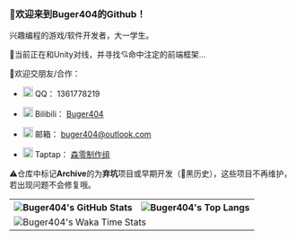 ### 🌈欢迎来到Buger404的Github！

兴趣编程的游戏/软件开发者，大一学生。

🧐当前正在和Unity对线，并寻找💘命中注定的前端框架...

💃欢迎交朋友/合作：

* <img src="https://im.qq.com/favicon.ico" width="18" height="18"/> QQ： 1361778219

* <img src="https://www.bilibili.com/favicon.ico" width="18" height="18"/> Bilibili： [Buger404](https://space.bilibili.com/313086171)

* <img src="http://outlook.live.com/favicon.ico" width="18" height="18"/> 邮箱： buger404@outlook.com

* <img src="https://avatars.githubusercontent.com/u/89351098" width="18" height="18"/> Taptap： [森零制作组](https://www.taptap.com/developer/97100)

⚠️仓库中标记**Archive**的为**弃坑**项目或早期开发（🚫黑历史），这些项目不再维护，若出现问题不会修复哦。

<table>
  <tr>
    <th>
      <img alt="Buger404's GitHub Stats" src="https://github-readme-stats.vercel.app/api?username=buger404&show_icons=true&hide_title=true&count_private=true&include_all_commits=true&hide_border=true&layout=compact" align="center" />
    </th>
    <th>
      <img alt="Buger404's Top Langs" src="https://github-readme-stats.vercel.app/api/top-langs/?username=buger404&layout=compact&hide_border=true&langs_count=6" align="center" /> 
    </th>
  </tr>
  <tr>
    <td colspan=2>
      <img alt="Buger404's Waka Time Stats" src="https://github-readme-stats.vercel.app/api/wakatime?username=buger404&hide_border=true&layout=compact&custom_title=Wakatime%20Stats%20This%20Week" align="center" />
    </td>
  </tr>
</table>

